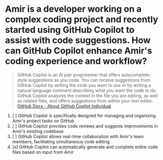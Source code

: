 # Amir is a developer working on a complex coding project and recently started using GitHub Copilot to assist with code suggestions. How can GitHub Copilot enhance Amir's coding experience and workflow?

> GitHub Copilot is an AI pair programmer that offers autocomplete-style suggestions as you code. You can receive suggestions from GitHub Copilot by writing the code you want to use or by writing a natural language comment describing what you want the code to do. GitHub Copilot analyzes the context in the file you are editing, as well as related files, and offers suggestions from within your text editor. [GitHub Docs - About GitHub Copilot Individual](https://docs.github.com/en/copilot/overview-of-github-copilot/about-github-copilot-individual)

1. [ ] GitHub Copilot is specifically designed for managing and organizing Amir's project tasks on GitHub
1. [ ] GitHub Copilot provides code reviews and suggests improvements in Amir's existing codebase
1. [ ] GitHub Copilot allows real-time collaboration with Amir's team members, facilitating simultaneous code editing
1. [x] GitHub Copilot can automatically generate and complete entire code files based on input from Amir